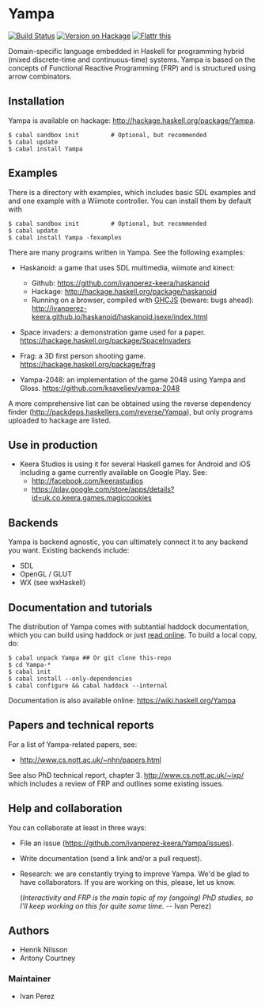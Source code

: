 # Yampa

[![Build Status](https://travis-ci.org/ivanperez-keera/Yampa.svg?branch=master)](https://travis-ci.org/ivanperez-keera/Yampa)
[![Version on Hackage](https://img.shields.io/hackage/v/Yampa.svg)](https://hackage.haskell.org/package/Yampa)
[![Flattr this](http://api.flattr.com/button/flattr-badge-large.png "Flattr This!")](https://flattr.com/submit/auto?user_id=ivanperez-keera&url=https://github.com/ivanperez-keera/Yampa&title=Yampa&language=&tags=github&category=software)

Domain-specific language embedded in Haskell for programming hybrid (mixed
discrete-time and continuous-time) systems. Yampa is based on the concepts of
Functional Reactive Programming (FRP) and is structured using arrow
combinators.

## Installation

Yampa is available on hackage: http://hackage.haskell.org/package/Yampa.

```
$ cabal sandbox init         # Optional, but recommended
$ cabal update
$ cabal install Yampa
```

## Examples

There is a directory with examples, which includes basic SDL examples and
and one example with a Wiimote controller. You can install them by default
with 

```
$ cabal sandbox init         # Optional, but recommended
$ cabal update
$ cabal install Yampa -fexamples
```

There are many programs written in Yampa. See the following examples:

* Haskanoid: a game that uses SDL multimedia, wiimote and kinect:
  * Github: https://github.com/ivanperez-keera/haskanoid
  * Hackage: http://hackage.haskell.org/package/haskanoid
  * Running on a browser, compiled with [GHCJS](https://github.com/ghcjs/ghcjs) (beware: bugs ahead):
  http://ivanperez-keera.github.io/haskanoid/haskanoid.jsexe/index.html

* Space invaders: a demonstration game used for a paper.
  https://hackage.haskell.org/package/SpaceInvaders
* Frag: a 3D first person shooting game.
  https://hackage.haskell.org/package/frag
* Yampa-2048: an implementation of the game 2048 using Yampa and Gloss.
  https://github.com/ksaveljev/yampa-2048


A more comprehensive list can be obtained using the reverse dependency finder
(http://packdeps.haskellers.com/reverse/Yampa), but only programs uploaded to
hackage are listed.

## Use in production

* Keera Studios is using it for several Haskell games for Android and iOS
  including a game currently available on Google Play. See:
  * http://facebook.com/keerastudios
  * https://play.google.com/store/apps/details?id=uk.co.keera.games.magiccookies

## Backends

Yampa is backend agnostic, you can ultimately connect it to any backend you
want. Existing backends include:
* SDL
* OpenGL / GLUT
* WX (see wxHaskell)

## Documentation and tutorials

The distribution of Yampa comes with subtantial haddock documentation, which you can
build using haddock or just [read online](https://hackage.haskell.org/package/Yampa).
To build a local copy, do:

```
$ cabal unpack Yampa ## Or git clone this-repo
$ cd Yampa-*
$ cabal init
$ cabal install --only-dependencies
$ cabal configure && cabal haddock --internal
```

Documentation is also available online: https://wiki.haskell.org/Yampa

## Papers and technical reports

For a list of Yampa-related papers, see:

* http://www.cs.nott.ac.uk/~nhn/papers.html

See also PhD technical report, chapter 3. http://www.cs.nott.ac.uk/~ixp/
which includes a review of FRP and outlines some existing issues.

## Help and collaboration

You can collaborate at least in three ways:

* File an issue (https://github.com/ivanperez-keera/Yampa/issues).
* Write documentation (send a link and/or a pull request).
* Research: we are constantly trying to improve Yampa. We'd be glad to have
  collaborators.  If you are working on this, please, let us know.

  (_Interactivity and FRP is the main topic of my (ongoing) PhD studies, so I'll
  keep working on this for quite some time._ -- Ivan Perez)

## Authors

* Henrik Nilsson
* Antony Courtney

### Maintainer

* Ivan Perez
